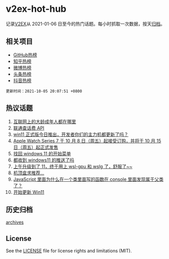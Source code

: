 # v2ex-hot-hub

 记录[V2EX](https://www.v2ex.com/)从 2021-01-06 日至今的热门话题。每小时抓取一次数据，按天[归档](archives)。
 
 ## 相关项目

- [GitHub热榜](https://github.com/snaildev/github-hot-hub)
- [知乎热榜](https://github.com/snaildev/zhihu-hot-hub)
- [微博热榜](https://github.com/snaildev/weibo-hot-hub)
- [头条热榜](https://github.com/snaildev/toutiao-hot-hub)
- [抖音热榜](https://github.com/snaildev/douyin-hot-hub)


 `更新时间：2021-10-05 20:07:51 +0800`

## 热议话题

1. [互联网上的大龄成年人都在哪里](https://www.v2ex.com/t/805900)
1. [联通查话费 API](https://www.v2ex.com/t/805901)
1. [win11 正式版今日推出，开发者你们的主力机都更新了吗？](https://www.v2ex.com/t/805929)
1. [Apple Watch Series 7 于 10 月 8 日（周五）起接受订购，并将于 10 月 15 日（周五）起正式发售](https://www.v2ex.com/t/805886)
1. [找回 windows 11 的开始菜单](https://www.v2ex.com/t/805892)
1. [都收到 windows11 的推送了吗](https://www.v2ex.com/t/805915)
1. [上午升级到了 11，终于用上 wsl-gpu 和 wslg 了，舒服了~~](https://www.v2ex.com/t/805938)
1. [机顶盒求推荐...](https://www.v2ex.com/t/805916)
1. [JavaScript 里面为什么在一个类里面写的函数在 console 里面发现属于父类了？](https://www.v2ex.com/t/805883)
1. [开始更新 Win11](https://www.v2ex.com/t/805927)

## 历史归档

[archives](archives)

## License

See the [LICENSE](LICENSE) file for license rights and limitations (MIT).
